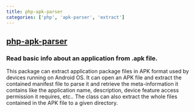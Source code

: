 ```yaml
---
title: php-apk-parser
categories: ['php', 'apk-parser', 'extract']
---
```

## [php-apk-parser](https://github.com/tufanbarisyildirim/php-apk-parser)

### Read basic info about an application from .apk file.


This package can extract application package files in APK format used by devices running on Android OS.
It can open an APK file and extract the contained manifest file to parse it and retrieve the meta-information
it contains like the application name, description, device feature access permission it requires, etc..
The class can also extract the whole files contained in the APK file to a given directory.

